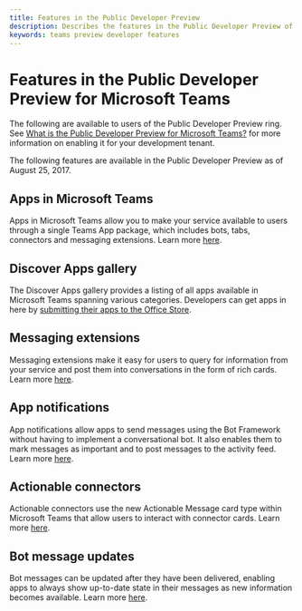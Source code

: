 ```yaml
---
title: Features in the Public Developer Preview
description: Describes the features in the Public Developer Preview of Microsoft Teams
keywords: teams preview developer features
---
```


# Features in the Public Developer Preview for Microsoft Teams

The following are available to users of the Public Developer Preview ring. See [What is the Public Developer Preview for Microsoft Teams?](~/resources/general/developer-preview) for more information on enabling it for your development tenant.

The following features are available in the Public Developer Preview as of August 25, 2017.

## Apps in Microsoft Teams

Apps in Microsoft Teams allow you to make your service available to users through a single Teams App package, which includes bots, tabs, connectors and messaging extensions. Learn more [here](~/overview). 
  
## Discover Apps gallery 

The Discover Apps gallery provides a listing of all apps available in Microsoft Teams spanning various categories. Developers can get apps in here by [submitting their apps to the Office Store](~/publishing/apps-publish).  
  
## Messaging extensions

Messaging extensions make it easy for users to query for information from your service and post them into conversations in the form of rich cards. Learn more [here](~/concepts/compose-extensions).
   
## App notifications 

App notifications allow apps to send messages using the Bot Framework without having to implement a conversational bot. It also enables them to mark messages as important and to post messages to the activity feed. Learn more [here](~/concepts/activity-feed).
 
## Actionable connectors

Actionable connectors use the new Actionable Message card type within Microsoft Teams that allow users to interact with connector cards. Learn more [here](~/concepts/connectors). 
 
## Bot message updates

Bot messages can be updated after they have been delivered, enabling apps to always show up-to-date state in their messages as new information becomes available. Learn more [here](~/concepts/bots/bots-conversations#updating-messages).
